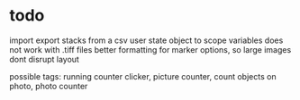 # todo #

import export stacks from a csv
user state object to scope variables
does not work with .tiff files
better formatting for marker options, so large images dont disrupt layout

possible tags:
running counter clicker, picture counter, count objects on photo, photo counter
